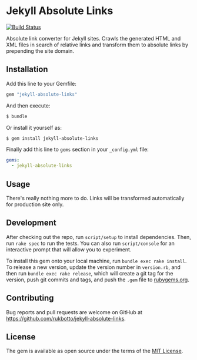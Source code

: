 # Jekyll Absolute Links

[![Build Status](https://travis-ci.org/rukbotto/jekyll-absolute-links.svg?branch=master)](https://travis-ci.org/rukbotto/jekyll-absolute-links)

Absolute link converter for Jekyll sites. Crawls the generated HTML and XML
files in search of relative links and transform them to absolute links by
prepending the site domain.

## Installation

Add this line to your Gemfile:

```ruby
gem "jekyll-absolute-links"
```

And then execute:

```sh
$ bundle
```

Or install it yourself as:

```sh
$ gem install jekyll-absolute-links
```

Finally add this line to `gems` section in your `_config.yml` file:

```yaml
gems:
  - jekyll-absolute-links
```

## Usage

There's really nothing more to do. Links will be transformed automatically for
production site only.

## Development

After checking out the repo, run `script/setup` to install dependencies. Then,
run `rake spec` to run the tests. You can also run `script/console` for an
interactive prompt that will allow you to experiment.

To install this gem onto your local machine, run `bundle exec rake install`. To
release a new version, update the version number in `version.rb`, and then run
`bundle exec rake release`, which will create a git tag for the version, push
git commits and tags, and push the `.gem` file to
[rubygems.org](https://rubygems.org).

## Contributing

Bug reports and pull requests are welcome on GitHub at
https://github.com/rukbotto/jekyll-absolute-links.

## License

The gem is available as open source under the terms of the [MIT
License](http://opensource.org/licenses/MIT).

